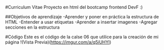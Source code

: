 #Curriculum Vitae 
Proyecto en html del bootcamp frontend DevF :)

##Objetivos de aprendizaje
-Aprender y poner en práctica la estructura de HTML
-Entender a usar etiquetas 
-Aprender a insertar imagenes 
-Agregar secciones en la estructura 

#Código
Este es el código de la calse 06 que utilice para la creación de mi página
!(Vista Previa)(https://imgur.com/a/q5iUHYl)
